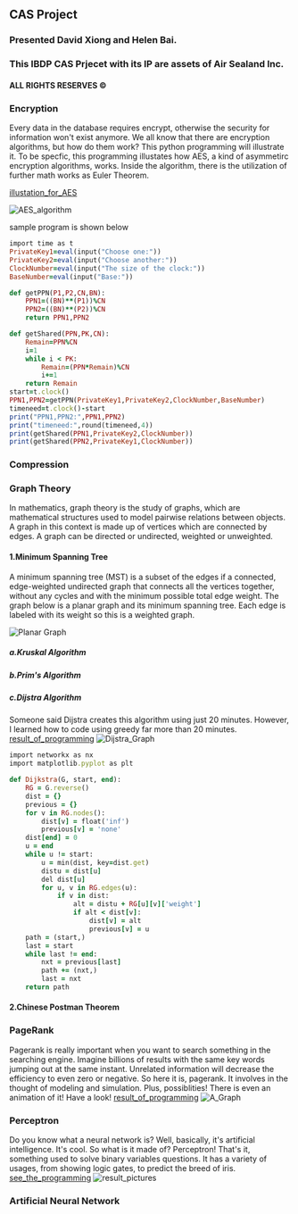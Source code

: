 ## CAS Project 
### Presented David Xiong and Helen Bai. 
### This IBDP CAS Prjecet with its IP are assets of Air Sealand Inc.
#### ALL RIGHTS RESERVES ©

### Encryption
Every data in the database requires encrypt, otherwise the security for information won't exist anymore. We all know that there are encryption algorithms, but how do them work? This python programming will illustrate it. To be specfic, this programming illustates how AES, a kind of asymmetirc encryption algorithms, works. Inside the algorithm, there is the utilization of further math works as Euler Theorem. 

[illustation_for_AES](codings/IllustrationForAES.py)

![AES_algorithm](pictures/AES_illustation.png)

sample program is shown below
```ruby
import time as t
PrivateKey1=eval(input("Choose one:"))
PrivateKey2=eval(input("Choose another:"))
ClockNumber=eval(input("The size of the clock:"))
BaseNumber=eval(input("Base:"))

def getPPN(P1,P2,CN,BN):
    PPN1=((BN)**(P1))%CN
    PPN2=((BN)**(P2))%CN
    return PPN1,PPN2

def getShared(PPN,PK,CN):
    Remain=PPN%CN
    i=1
    while i < PK:
        Remain=(PPN*Remain)%CN
        i+=1
    return Remain
start=t.clock()
PPN1,PPN2=getPPN(PrivateKey1,PrivateKey2,ClockNumber,BaseNumber)
timeneed=t.clock()-start
print("PPN1,PPN2:",PPN1,PPN2)
print("timeneed:",round(timeneed,4))
print(getShared(PPN1,PrivateKey2,ClockNumber))
print(getShared(PPN2,PrivateKey1,ClockNumber))
```
### Compression

### Graph Theory

In mathematics, graph theory is the study of graphs, which are mathematical structures used to model pairwise relations between objects. A graph in this context is made up of vertices which are connected by edges. A graph can be directed or undirected, weighted or unweighted. 

#### 1.Minimum Spanning Tree

A minimum spanning tree (MST) is a subset of the edges if a connected, edge-weighted undirected graph that connects all the vertices together, without any cycles and with the minimum possible total edge weight. The graph below is a planar graph and its minimum spanning tree. Each edge is labeled with its weight so this is a weighted graph. 

![Planar Graph](pictures/600px-Minimum_spanning_tree.png)

##### a.Kruskal Algorithm

##### b.Prim's Algorithm

##### c.Dijstra Algorithm

Someone said Dijstra creates this algorithm using just 20 minutes. However, I learned how to code using greedy far more than 20 minutes. 
[result_of_programming](codings/Dijkstra_v1.py)
![Dijstra_Graph](pictures/Dijkstra_illustration.png)

```ruby
import networkx as nx
import matplotlib.pyplot as plt

def Dijkstra(G, start, end):
    RG = G.reverse()
    dist = {}
    previous = {}
    for v in RG.nodes():
        dist[v] = float('inf')
        previous[v] = 'none'
    dist[end] = 0
    u = end
    while u != start:
        u = min(dist, key=dist.get)
        distu = dist[u]
        del dist[u]
        for u, v in RG.edges(u):
            if v in dist:
                alt = distu + RG[u][v]['weight']
                if alt < dist[v]:
                    dist[v] = alt
                    previous[v] = u
    path = (start,)
    last = start
    while last != end:
        nxt = previous[last]
        path += (nxt,)
        last = nxt
    return path
```

#### 2.Chinese Postman Theorem

### PageRank

Pagerank is really important when you want to search something in the searching engine. Imagine billions of results with the same key words jumping out at the same instant. Unrelated information will decrease the efficiency to even zero or negative. So here it is, pagerank. It involves in the thought of modeling and simulation. Plus, possiblities! There is even an animation of it! Have a look! [result_of_programming](codings/PageRank_test.py)
![A_Graph](pictures/PageRank_illustation.png)

### Perceptron

Do you know what a neural network is? Well, basically, it's artificial intelligence. It's cool. So what is it made of? Perceptron! That's it, something used to solve binary variables questions. It has a variety of usages, from showing logic gates, to predict the breed of iris. [see_the_programming](codings/perception.py)
![result_pictures](pictures/Perceptron_illustration.png)

### Artificial Neural Network
